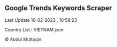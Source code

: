 

## Google Trends Keywords Scraper 
 
Last Update 16-02-2023 , 10:58:23

Country List :
VIETNAM.json



© Abdul Muttaqin 
